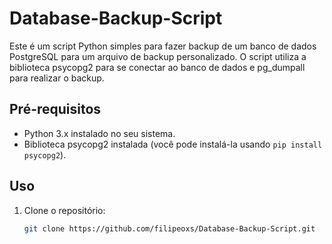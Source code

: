# Database-Backup-Script

Este é um script Python simples para fazer backup de um banco de dados PostgreSQL para um arquivo de backup personalizado. O script utiliza a biblioteca psycopg2 para se conectar ao banco de dados e pg_dumpall para realizar o backup.

## Pré-requisitos

- Python 3.x instalado no seu sistema.
- Biblioteca psycopg2 instalada (você pode instalá-la usando `pip install psycopg2`).

## Uso

1. Clone o repositório:

   ```bash
   git clone https://github.com/filipeoxs/Database-Backup-Script.git
